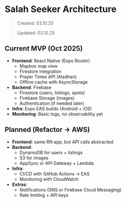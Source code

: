 # Salah Seeker Architecture

> Created: 03.10.25

> Updated: 03.10.25

## Current MVP (Oct 2025)

- **Frontend**: React Native (Expo Router)
  - Mapbox map view
  - Firestore integration
  - Prayer Times API (Aladhan)
  - Offline cache with AsyncStorage
- **Backend**: Firebase
  - Firestore (users, listings, spots)
  - Firebase Storage (images)
  - Authentication (if needed later)
- **Infra**: Expo EAS builds (Android + iOS)
- **Monitoring**: Basic logs, no observability yet

## Planned (Refactor → AWS)

- **Frontend**: same RN app, but API calls abstracted
- **Backend**:
  - DynamoDB for users + listings
  - S3 for images
  - AppSync or API Gateway + Lambda
- **Infra**:
  - CI/CD with GitHub Actions → EAS
  - Monitoring with CloudWatch
- **Extras**:
  - Notifications (SNS or Firebase Cloud Messaging)
  - Rate limiting + API keys
